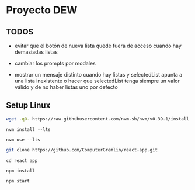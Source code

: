 # Proyecto DEW

## TODOS

- evitar que el botón de nueva lista quede fuera de acceso cuando hay demasiadas listas

- cambiar los prompts por modales

- mostrar un mensaje distinto cuando hay listas y selectedList apunta a una lista inexistente o hacer que selectedList tenga siempre un valor válido y de no haber listas uno por defecto

## Setup Linux

```bash
wget -qO- https://raw.githubusercontent.com/nvm-sh/nvm/v0.39.1/install.sh | bash
```

``nvm install --lts``

``nvm use --lts``

```bash
git clone https://github.com/ComputerGremlin/react-app.git
```

``cd react app``

``npm install``

``npm start``
